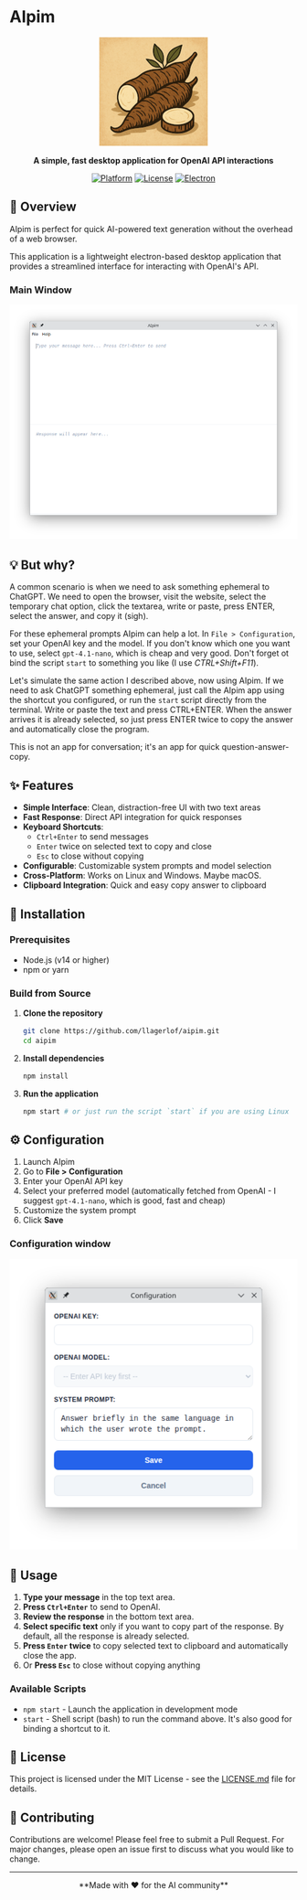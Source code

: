 # AIpim

<div align="center">

![AIpim Logo](assets/aipim_logo.png)

**A simple, fast desktop application for OpenAI API interactions**

[![Platform](https://img.shields.io/badge/platform-Linux%20%7C%20Windows%20%7C%20macOS-blue.svg)](https://github.com/llagerlof/aipim)
[![License](https://img.shields.io/badge/license-MIT-green.svg)](LICENSE.md)
[![Electron](https://img.shields.io/badge/Electron-37.1.0-blue.svg)](https://electronjs.org/)

</div>

## 📖 Overview

AIpim is perfect for quick AI-powered text generation without the overhead of a web browser.

This application is a lightweight electron-based desktop application that provides a streamlined interface for interacting with OpenAI's API.

### Main Window

![Main window](assets/aipim_main.png)

## 💡 But why?

A common scenario is when we need to ask something ephemeral to ChatGPT. We need to open the browser, visit the website, select the temporary chat option, click the textarea, write or paste, press ENTER, select the answer, and copy it (sigh).

For these ephemeral prompts AIpim can help a lot. In `File > Configuration`, set your OpenAI key and the model. If you don't know which one you want to use, select `gpt-4.1-nano`, which is cheap and very good. Don't forget ot bind the script `start` to something you like (I use _CTRL+Shift+F11_).

Let's simulate the same action I described above, now using AIpim. If we need to ask ChatGPT something ephemeral, just call the AIpim app using the shortcut you configured, or run the `start` script directly from the terminal. Write or paste the text and press CTRL+ENTER. When the answer arrives it is already selected, so just press ENTER twice to copy the answer and automatically close the program.

This is not an app for conversation; it's an app for quick question-answer-copy.

## ✨ Features

- **Simple Interface**: Clean, distraction-free UI with two text areas
- **Fast Response**: Direct API integration for quick responses
- **Keyboard Shortcuts**: 
  - `Ctrl+Enter` to send messages
  - `Enter` twice on selected text to copy and close
  - `Esc` to close without copying
- **Configurable**: Customizable system prompts and model selection
- **Cross-Platform**: Works on Linux and Windows. Maybe macOS.
- **Clipboard Integration**: Quick and easy copy answer to clipboard

## 🚀 Installation

### Prerequisites
- Node.js (v14 or higher)
- npm or yarn

### Build from Source

1. **Clone the repository**
   ```bash
   git clone https://github.com/llagerlof/aipim.git
   cd aipim
   ```

2. **Install dependencies**
   ```bash
   npm install
   ```

3. **Run the application**
   ```bash
   npm start # or just run the script `start` if you are using Linux
   ```

## ⚙️ Configuration

1. Launch AIpim
2. Go to **File > Configuration**
3. Enter your OpenAI API key
4. Select your preferred model (automatically fetched from OpenAI - I suggest `gpt-4.1-nano`, which is good, fast and cheap)
5. Customize the system prompt
6. Click **Save**

### Configuration window

![Configuration window](assets/aipim_config.png)

## 🎯 Usage

1. **Type your message** in the top text area.
2. **Press `Ctrl+Enter`** to send to OpenAI.
3. **Review the response** in the bottom text area.
4. **Select specific text** only if you want to copy part of the response. By default, all the response is already selected.
5. **Press `Enter` twice** to copy selected text to clipboard and automatically close the app.
6. Or **Press `Esc`** to close without copying anything

### Available Scripts

- `npm start` - Launch the application in development mode
- `start` - Shell script (bash) to run the command above. It's also good for binding a shortcut to it.

## 📄 License

This project is licensed under the MIT License - see the [LICENSE.md](LICENSE.md) file for details.

## 🤝 Contributing

Contributions are welcome! Please feel free to submit a Pull Request. For major changes, please open an issue first to discuss what you would like to change.

---

<div align="center">
**Made with ❤️ for the AI community**
</div>
